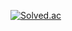 [![Solved.ac](http://mazassumnida.wtf/api/v2/generate_badge?boj=winston1214)](https://solved.ac/winston1214)
